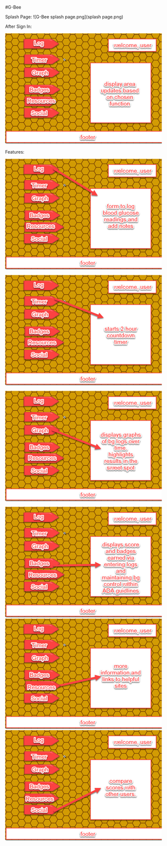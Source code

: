 #G-Bee

Splash Page:
![G-Bee splash page.png](splash page.png)


After Sign In:

![G-Bee afterSignIn.png](afterSignIn.png)

Features:

![G-Bee log.png](log.png)

![G-Bee timer.png](timer.png)

![G-Bee graphs.png](graphs.png)

![G-Bee badges.png](badges.png)
![G-Bee resources.png](resources.png)
![G-Bee social.png](social.png)
